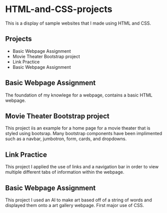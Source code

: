 # HTML-and-CSS-projects

This is a display of sample websites that I made using HTML and CSS.

## Projects
+ Basic Webpage Assignment
+ Movie Theater Bootstrap project
+ Link Practice
+ Basic Webpage Assignment

## Basic Webpage Assignment

The foundation of my knowlege for a webpage, contains a basic HTML webpage.

## Movie Theater Bootstrap project

This project iis an example for a home page for a movie theater that is styled using bootsrap. Many bootstrap components have been implimented such as a navbar, jumbotron, form, cards, and dropdowns.

## Link Practice

This project I applied the use of links and a navigation bar in order to view multiple different tabs of information within the webpage.

## Basic Webpage Assignment

This project I used an AI to make art based off of a string of words and displayed them onto a art gallery webpage. First major use of CSS.